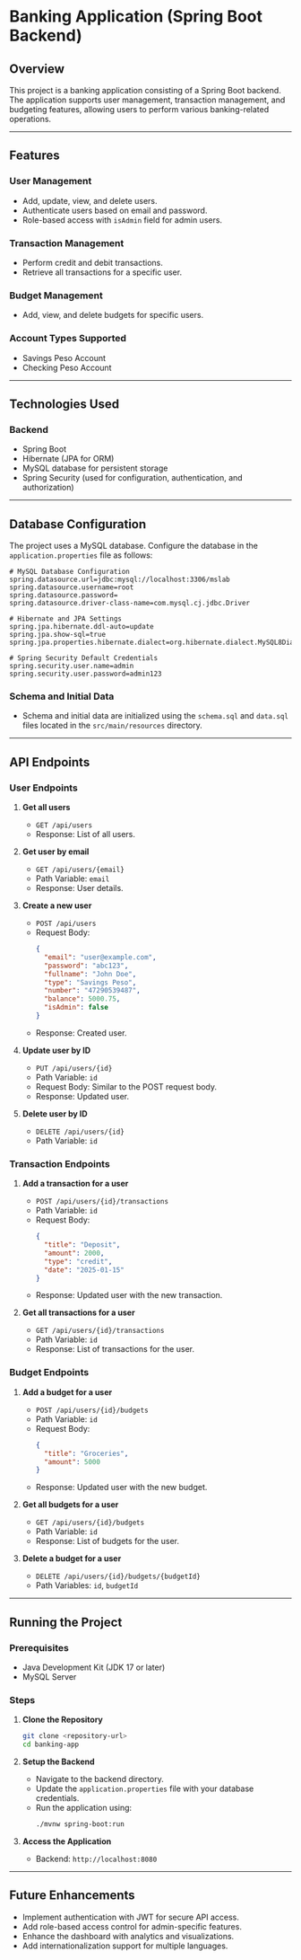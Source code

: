# Banking Application (Spring Boot Backend)

## Overview
This project is a banking application consisting of a Spring Boot backend. The application supports user management, transaction management, and budgeting features, allowing users to perform various banking-related operations.

---

## Features
### **User Management**
- Add, update, view, and delete users.
- Authenticate users based on email and password.
- Role-based access with `isAdmin` field for admin users.

### **Transaction Management**
- Perform credit and debit transactions.
- Retrieve all transactions for a specific user.

### **Budget Management**
- Add, view, and delete budgets for specific users.

### **Account Types Supported**
- Savings Peso Account
- Checking Peso Account

---

## Technologies Used

### **Backend**
- Spring Boot
- Hibernate (JPA for ORM)
- MySQL database for persistent storage
- Spring Security (used for configuration, authentication, and authorization)

---

## Database Configuration
The project uses a MySQL database. Configure the database in the `application.properties` file as follows:

```properties
# MySQL Database Configuration
spring.datasource.url=jdbc:mysql://localhost:3306/mslab
spring.datasource.username=root
spring.datasource.password=
spring.datasource.driver-class-name=com.mysql.cj.jdbc.Driver

# Hibernate and JPA Settings
spring.jpa.hibernate.ddl-auto=update
spring.jpa.show-sql=true
spring.jpa.properties.hibernate.dialect=org.hibernate.dialect.MySQL8Dialect

# Spring Security Default Credentials
spring.security.user.name=admin
spring.security.user.password=admin123

```

### **Schema and Initial Data**
- Schema and initial data are initialized using the `schema.sql` and `data.sql` files located in the `src/main/resources` directory.

---

## API Endpoints

### **User Endpoints**
1. **Get all users**
    - `GET /api/users`
    - Response: List of all users.

2. **Get user by email**
    - `GET /api/users/{email}`
    - Path Variable: `email`
    - Response: User details.

3. **Create a new user**
    - `POST /api/users`
    - Request Body:
      ```json
      {
        "email": "user@example.com",
        "password": "abc123",
        "fullname": "John Doe",
        "type": "Savings Peso",
        "number": "47290539487",
        "balance": 5000.75,
        "isAdmin": false
      }
      ```
    - Response: Created user.

4. **Update user by ID**
    - `PUT /api/users/{id}`
    - Path Variable: `id`
    - Request Body: Similar to the POST request body.
    - Response: Updated user.

5. **Delete user by ID**
    - `DELETE /api/users/{id}`
    - Path Variable: `id`

### **Transaction Endpoints**
1. **Add a transaction for a user**
    - `POST /api/users/{id}/transactions`
    - Path Variable: `id`
    - Request Body:
      ```json
      {
        "title": "Deposit",
        "amount": 2000,
        "type": "credit",
        "date": "2025-01-15"
      }
      ```
    - Response: Updated user with the new transaction.

2. **Get all transactions for a user**
    - `GET /api/users/{id}/transactions`
    - Path Variable: `id`
    - Response: List of transactions for the user.

### **Budget Endpoints**
1. **Add a budget for a user**
    - `POST /api/users/{id}/budgets`
    - Path Variable: `id`
    - Request Body:
      ```json
      {
        "title": "Groceries",
        "amount": 5000
      }
      ```
    - Response: Updated user with the new budget.

2. **Get all budgets for a user**
    - `GET /api/users/{id}/budgets`
    - Path Variable: `id`
    - Response: List of budgets for the user.

3. **Delete a budget for a user**
    - `DELETE /api/users/{id}/budgets/{budgetId}`
    - Path Variables: `id`, `budgetId`

---

## Running the Project

### Prerequisites
- Java Development Kit (JDK 17 or later)
- MySQL Server

### Steps
1. **Clone the Repository**
   ```bash
   git clone <repository-url>
   cd banking-app
   ```

2. **Setup the Backend**
    - Navigate to the backend directory.
    - Update the `application.properties` file with your database credentials.
    - Run the application using:
      ```bash
      ./mvnw spring-boot:run
      ```

3. **Access the Application**
    - Backend: `http://localhost:8080`

---

## Future Enhancements
- Implement authentication with JWT for secure API access.
- Add role-based access control for admin-specific features.
- Enhance the dashboard with analytics and visualizations.
- Add internationalization support for multiple languages.


